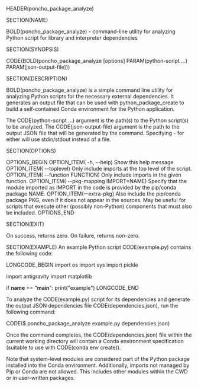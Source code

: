 HEADER(poncho_package_analyze)

SECTION(NAME)

BOLD(poncho_package_analyze) - command-line utility for analyzing Python script for library and interpreter dependencies

SECTION(SYNOPSIS)

CODE(BOLD(poncho_package_analyze [options] PARAM(python-script ...)  PARAM(json-output-file)))

SECTION(DESCRIPTION)

BOLD(poncho_package_analyze) is a simple command line utility for analyzing Python scripts for the necessary external dependencies. It generates an output file that can be used with python_package_create to build a self-contained Conda environment for the Python application.

The CODE(python-script ...) argument is the path(s) to the Python script(s) to be analyzed. The CODE(json-output-file) argument is the path to the output JSON file that will be generated by the command. Specifying - for either will use stdin/stdout instead of a file.

SECTION(OPTIONS)

OPTIONS_BEGIN
OPTION_ITEM( -h, --help)                   Show this help message
OPTION_ITEM( --toplevel)                   Only include imports at the top level of the script.
OPTION_ITEM( --function FUNCTION)          Only include imports in the given function.
OPTION_ITEM( --pkg-mapping IMPORT=NAME)    Specify that the module imported as IMPORT in the code is provided by the pip/conda package NAME.
OPTION_ITEM(--extra-pkg)                   Also include the pip/conda package PKG, even if it does not appear in the sources. May be useful for scripts that execute other (possibly non-Python) components that must also be included.
OPTIONS_END

SECTION(EXIT)

On success, returns zero. On failure, returns non-zero.

SECTION(EXAMPLE)
An example Python script CODE(example.py) contains the following code:

LONGCODE_BEGIN
import os
import sys
import pickle

import antigravity
import matplotlib


if __name__ == "__main__":
    print("example")
LONGCODE_END

To analyze the CODE(example.py) script for its dependencies and generate the output JSON dependencies file CODE(dependencies.json), run the following command:

CODE($ poncho_package_analyze example.py dependencies.json)

Once the command completes, the CODE(dependencies.json) file within the current working directory will contain a Conda environment specification
(suitable to use with CODE(conda env create)).

Note that system-level modules are considered part of the Python package installed into the Conda environment.
Additionally, imports not managed by Pip or Conda are not allowed.
This includes other modules within the CWD or in user-written packages.


